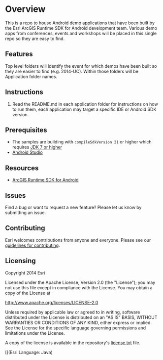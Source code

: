# Overview

This is a repo to house Android demo applications that have been built by the Esri ArcGIS Runtime SDK for Android development team. Various demo apps from conferences, events and workshops will be placed in this single repo so they are easy to find.

## Features
Top level folders will identify the event for which demos have been built so they are easier to find (e.g. 2014-UC). Within those folders will be Application folder names.

## Instructions

1.	Read the README.md in each application folder for instructions on how to run them, each application may target a specific IDE or Android SDK version.

## Prerequisites

* The samples are building with ```compileSdkVersion 21``` or higher which requires [JDK 7 or higher](http://www.oracle.com/technetwork/java/javase/downloads/index.html)
* [Android Studio](http://developer.android.com/sdk/index.html)

## Resources

* [ArcGIS Runtime SDK for Android](https://developers.arcgis.com/android/)

## Issues

Find a bug or want to request a new feature?  Please let us know by submitting an issue.

## Contributing

Esri welcomes contributions from anyone and everyone. Please see our [guidelines for contributing](https://github.com/esri/contributing).

## Licensing
Copyright 2014 Esri

Licensed under the Apache License, Version 2.0 (the "License");
you may not use this file except in compliance with the License.
You may obtain a copy of the License at

   http://www.apache.org/licenses/LICENSE-2.0

Unless required by applicable law or agreed to in writing, software
distributed under the License is distributed on an "AS IS" BASIS,
WITHOUT WARRANTIES OR CONDITIONS OF ANY KIND, either express or implied.
See the License for the specific language governing permissions and
limitations under the License.

A copy of the license is available in the repository's [license.txt](license.txt) file.


[](Esri Language: Java)
